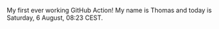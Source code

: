My first ever working GitHub Action!
My name is Thomas and today is Saturday, 6 August, 08:23 CEST. 
